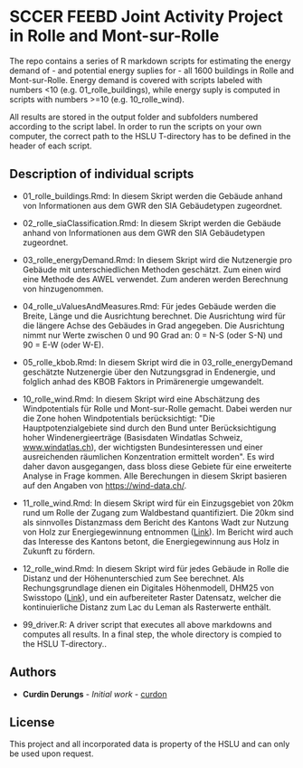 # SCCER FEEBD Joint Activity Project in Rolle and Mont-sur-Rolle

The repo contains a series of R markdown scripts for estimating the energy demand of - and potential energy suplies for - all 1600 buildings in Rolle and Mont-sur-Rolle. Energy demand is covered with scripts labeled with numbers <10 (e.g. 01_rolle_buildings), while energy suply is computed in scripts with numbers >=10 (e.g. 10_rolle_wind).

All results are stored in the output folder and subfolders numbered according to the script label. In order to run the scripts on your own computer, the correct path to the HSLU T-directory has to be defined in the header of each script.

## Description of individual scripts

* 01_rolle_buildings.Rmd: In diesem Skript werden die Gebäude anhand von Informationen aus dem GWR den SIA Gebäudetypen zugeordnet.

* 02_rolle_siaClassification.Rmd: In diesem Skript werden die Gebäude anhand von Informationen aus dem GWR den SIA Gebäudetypen zugeordnet.

* 03_rolle_energyDemand.Rmd: In diesem Skript wird die Nutzenergie pro Gebäude mit unterschiedlichen Methoden geschätzt. Zum einen wird eine Methode des AWEL verwendet. Zum anderen werden Berechnung von <Stefan Schneider> hinzugenommen.

* 04_rolle_uValuesAndMeasures.Rmd: Für jedes Gebäude werden die Breite, Länge und die Ausrichtung berechnet. Die Ausrichtung wird für die längere Achse des Gebäudes in Grad angegeben. Die Ausrichtung nimmt nur Werte zwischen 0 und 90 Grad an: 0 = N-S (oder S-N) und 90 = E-W (oder W-E).

* 05_rolle_kbob.Rmd: In diesem Skript wird die in 03_rolle_energyDemand geschätzte Nutzenergie über den Nutzungsgrad in Endenergie, und folglich anhad des KBOB Faktors in Primärenergie umgewandelt. 

* 10_rolle_wind.Rmd: In diesem Skript wird eine Abschätzung des Windpotentials für Rolle und Mont-sur-Rolle gemacht. Dabei werden nur die Zone hohen Windpotentials berücksichtigt: "Die Hauptpotenzialgebiete sind durch den Bund unter Berücksichtigung hoher Windenergieerträge (Basisdaten Windatlas Schweiz, www.windatlas.ch), der wichtigsten Bundesinteressen und einer ausreichenden räumlichen Konzentration ermittelt worden". Es wird daher davon ausgegangen, dass bloss diese Gebiete für eine erweiterte Analyse in Frage kommen. Alle Berechungen in diesem Skript basieren auf den Angaben von https://wind-data.ch/.

* 11_rolle_wind.Rmd: In diesem Skript wird für ein Einzugsgebiet von 20km rund um Rolle der Zugang zum Waldbestand quantifiziert. Die 20km sind als sinnvolles Distanzmass dem Bericht des Kantons Wadt zur Nutzung von Holz zur Energiegewinnung entnommen ([Link](https://www.vd.ch/themes/environnement/energie/energies-renouvelables-bois-hydraulique-geothermie-profonde-energies-eolienne-et-solaire/bois-energie/)). Im Bericht wird auch das Interesse des Kantons betont, die Energiegewinnung aus Holz in Zukunft zu fördern.

* 12_rolle_wind.Rmd: In diesem Skript wird für jedes Gebäude in Rolle die Distanz und der Höhenunterschied zum See berechnet. Als Rechungsgrundlage dienen ein Digitales Höhenmodell, DHM25 von Swisstopo ([Link](https://www.swisstopo.admin.ch/de/home/products/height/dhm25.html)), und ein aufbereiteter Raster Datensatz, welcher die kontinuierliche Distanz zum Lac du Leman als Rasterwerte enthält.

* 99_driver.R: A driver script that executes all above markdowns and computes all results. In a final step, the whole directory is compied to the HSLU T-directory..


## Authors

* **Curdin Derungs** - *Initial work* - [curdon](https://github.com/curdon)

## License

This project and all incorporated data is property of the HSLU and can only be used upon request.

